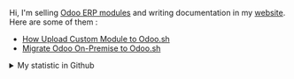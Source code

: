 Hi, I'm selling [Odoo ERP modules](https://apps.odoo.com/apps/browse?repo_maintainer_id=276647) and writing documentation in my [website](https://altela.net). Here are some of them :
<!-- BLOG-POST-LIST:START -->
- [How Upload Custom Module to Odoo.sh](https://www.altela.net/2023/06/how-to-upload-custom-module-to-odoo-sh.html)
- [Migrate Odoo On-Premise to Odoo.sh](https://www.altela.net/2023/06/migrate-odoo-on-premise-to-odoo-sh.html)
<!-- BLOG-POST-LIST:END -->


<details>
    <summary>My statistic in Github</summary>
<div>

<br />

[![wakatime](https://wakatime.com/badge/user/38f68e85-6cc9-4ac7-986a-ffee8908ce8b.svg)](https://wakatime.com/@38f68e85-6cc9-4ac7-986a-ffee8908ce8b)

<img height="154" src="https://github-readme-stats.vercel.app/api?username=altela&count_private=true&theme=github_dark&hide_border=true&show_icons=true&include_all_commits=true&hide_rank=false&custom_title=Activity%20On%20GitHub" />
  
<img height="154" src="https://github-readme-stats.vercel.app/api/top-langs/?username=altela&layout=compact&theme=github_dark&&langs_count=10&hide_border=true&custom_title=Repository's%20Composition%20Languages" />
</div>
    
<!--START_SECTION:waka-->

```txt
XML                8 hrs 20 mins   ███████████████░░░░░░░░░░   60.10 %
Python             4 hrs 46 mins   ████████▓░░░░░░░░░░░░░░░░   34.40 %
Text               28 mins         █░░░░░░░░░░░░░░░░░░░░░░░░   03.39 %
GitIgnore file     17 mins         ▓░░░░░░░░░░░░░░░░░░░░░░░░   02.07 %
textmate           0 secs          ░░░░░░░░░░░░░░░░░░░░░░░░░   00.01 %
```

<!--END_SECTION:waka-->

</details>

<!-- Waka documentation : https://medium.com/@JakenH/show-off-your-coding-stats-on-your-github-profile-using-wakatime-ce3ceb1063b5 -->
